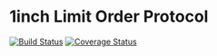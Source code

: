 # 1inch Limit Order Protocol


[![Build Status](https://github.com/1inch/limit-order-protocol/workflows/CI/badge.svg)](https://github.com/1inch/limit-order-protocol/actions)
[![Coverage Status](https://coveralls.io/repos/github/1inch/limit-order-protocol/badge.svg?branch=master)](https://coveralls.io/github/1inch/limit-order-protocol?branch=master)
